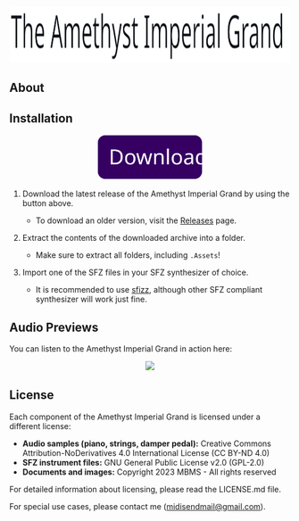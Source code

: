 <p align="center">
    <img src="https://github.com/MyBlackMIDIScore/AmethystImperialGrand/raw/2.0-prep/.Assets/Images/aig_logo.svg" height=100/>
</p>

## About



## Installation

<p align="center">
    <a href="https://github.com/MyBlackMIDIScore/AmethystImperialGrand/archive/refs/heads/main.zip" download="AmethystImperialGrand-2.0.zip">
        <img src="https://github.com/MyBlackMIDIScore/AmethystImperialGrand/raw/2.0-prep/.Assets/Images/download_btn.svg" height=80/>
    </a>
</p>

1. Download the latest release of the Amethyst Imperial Grand by using the button above.
    - To download an older version, visit the [Releases](https://github.com/MyBlackMIDIScore/AmethystImperialGrand/releases) page.

2. Extract the contents of the downloaded archive into a folder.
    - Make sure to extract all folders, including `.Assets`!

3. Import one of the SFZ files in your SFZ synthesizer of choice.
    - It is recommended to use [sfizz](https://sfz.tools/sfizz/downloads), although other SFZ compliant synthesizer will work just fine.

## Audio Previews

You can listen to the Amethyst Imperial Grand in action here:

<p align="center">
    <a href="https://soundcloud.com/mbms-514737238/sets/amethyst-imperial-grand-13-previews">
        <img src="https://www.fouroverfour.jukely.com/wp-content/uploads/2017/07/sclogo.png" height=80/>
    </a>
</p>

## License

Each component of the Amethyst Imperial Grand is licensed under a different license:

- **Audio samples (piano, strings, damper pedal):** Creative Commons Attribution-NoDerivatives 4.0 International License (CC BY-ND 4.0)
- **SFZ instrument files:** GNU General Public License v2.0 (GPL-2.0)
- **Documents and images:** Copyright 2023 MBMS - All rights reserved

For detailed information about licensing, please read the LICENSE.md file.

For special use cases, please contact me (midisendmail@gmail.com).
